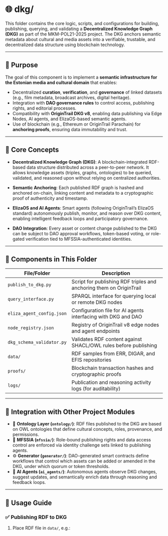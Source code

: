 # 🌐 dkg/

This folder contains the core logic, scripts, and configurations for building, publishing, querying, and validating a **Decentralized Knowledge Graph (DKG)** as part of the MKM-POL21-2025 project. The DKG anchors semantic metadata about cultural and media assets into a verifiable, trustable, and decentralized data structure using blockchain technology.

---

## 🎯 Purpose

The goal of this component is to implement a **semantic infrastructure for the Estonian media and cultural domain** that enables:

- Decentralized **curation**, **verification**, and **governance** of linked datasets (e.g., film metadata, broadcast archives, digital heritage).
- Integration with **DAO governance rules** to control access, publishing rights, and editorial processes.
- Compatibility with **OriginTrail DKG v8**, enabling data publishing via Edge Nodes, AI agents, and ElizaOS-based semantic agents.
- Use of blockchain (e.g., Ethereum or OriginTrail Parachain) for **anchoring proofs**, ensuring data immutability and trust.

---

## 🧠 Core Concepts

- **Decentralized Knowledge Graph (DKG)**: A blockchain-integrated RDF-based data structure distributed across a peer-to-peer network. It allows knowledge assets (triples, graphs, ontologies) to be queried, validated, and reasoned upon without relying on centralized authorities.
  
- **Semantic Anchoring**: Each published RDF graph is hashed and anchored on-chain, linking content and metadata to a cryptographic proof of authenticity and timestamp.

- **ElizaOS and AI Agents**: Smart agents (following OriginTrail’s ElizaOS standard) autonomously publish, monitor, and reason over DKG content, enabling intelligent feedback loops and participatory governance.

- **DAO Integration**: Every asset or content change published to the DKG can be subject to DAO approval workflows, token-based voting, or role-gated verification tied to MFSSIA-authenticated identities.

---

## 🧰 Components in This Folder

| File/Folder                  | Description                                                                 |
|------------------------------|-----------------------------------------------------------------------------|
| `publish_to_dkg.py`          | Script for publishing RDF triples and anchoring them on OriginTrail        |
| `query_interface.py`         | SPARQL interface for querying local or remote DKG nodes                    |
| `eliza_agent_config.json`    | Configuration file for AI agents interfacing with DKG and DAO              |
| `node_registry.json`         | Registry of OriginTrail v8 edge nodes and agent endpoints                  |
| `dkg_schema_validator.py`    | Validates RDF content against SHACL/OWL rules before publishing            |
| `data/`                      | RDF samples from ERR, DIGAR, and EFIS repositories                         |
| `proofs/`                    | Blockchain transaction hashes and cryptographic proofs                     |
| `logs/`                      | Publication and reasoning activity logs (for auditability)                 |

---

## 🔗 Integration with Other Project Modules

- 🧠 **Ontology Layer (`ontology/`)**: RDF files published to the DKG are based on OWL ontologies that define cultural concepts, roles, provenance, and permissions.
- 🔐 **MFSSIA (`mfssia/`)**: Role-bound publishing rights and data access control are enforced via identity challenge sets linked to publishing agents.
- ⚙️ **Generator (`generator/`)**: DAO-generated smart contracts define workflows that control which assets can be added or amended in the DKG, under which quorum or token thresholds.
- 🧪 **AI Agents (`ai_agents/`)**: Autonomous agents observe DKG changes, suggest updates, and semantically enrich data through reasoning and feedback loops.

---

## 🚀 Usage Guide

### ✅ Publishing RDF to DKG

1. Place RDF file in `data/`, e.g.:
